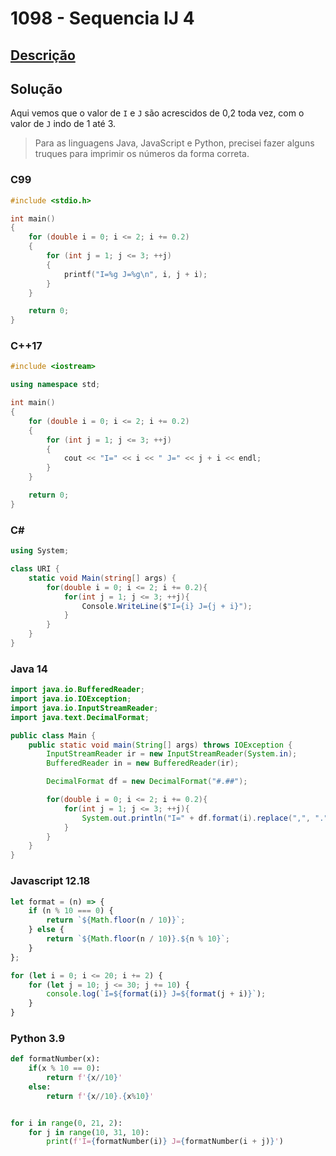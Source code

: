 # 1098 - Sequencia IJ 4

## [Descrição](https://www.beecrowd.com.br/judge/pt/problems/view/1098)

## Solução

Aqui vemos que o valor de `I` e `J` são acrescidos de 0,2 toda vez, com o valor de `J` indo de 1 até 3.

> Para as linguagens Java, JavaScript e Python, precisei fazer alguns truques para imprimir os números da forma correta.

### C99

```c
#include <stdio.h>

int main()
{
    for (double i = 0; i <= 2; i += 0.2)
    {
        for (int j = 1; j <= 3; ++j)
        {
            printf("I=%g J=%g\n", i, j + i);
        }
    }

    return 0;
}
```

### C++17

```cpp
#include <iostream>

using namespace std;

int main()
{
    for (double i = 0; i <= 2; i += 0.2)
    {
        for (int j = 1; j <= 3; ++j)
        {
            cout << "I=" << i << " J=" << j + i << endl;
        }
    }

    return 0;
}
```

### C#

```cs
using System;

class URI {
    static void Main(string[] args) {
        for(double i = 0; i <= 2; i += 0.2){
            for(int j = 1; j <= 3; ++j){
                Console.WriteLine($"I={i} J={j + i}");
            }
        }
    }
}
```

### Java 14

```java
import java.io.BufferedReader;
import java.io.IOException;
import java.io.InputStreamReader;
import java.text.DecimalFormat;

public class Main {
    public static void main(String[] args) throws IOException {
        InputStreamReader ir = new InputStreamReader(System.in);
        BufferedReader in = new BufferedReader(ir);

        DecimalFormat df = new DecimalFormat("#.##");

        for(double i = 0; i <= 2; i += 0.2){
            for(int j = 1; j <= 3; ++j){
                System.out.println("I=" + df.format(i).replace(",", ".") + " J=" + df.format(j + i).replace(",", "."));
            }
        }
    }
}
```

### Javascript 12.18

```js
let format = (n) => {
    if (n % 10 === 0) {
        return `${Math.floor(n / 10)}`;
    } else {
        return `${Math.floor(n / 10)}.${n % 10}`;
    }
};

for (let i = 0; i <= 20; i += 2) {
    for (let j = 10; j <= 30; j += 10) {
        console.log(`I=${format(i)} J=${format(j + i)}`);
    }
}
```

### Python 3.9

```py
def formatNumber(x):
    if(x % 10 == 0):
        return f'{x//10}'
    else:
        return f'{x//10}.{x%10}'


for i in range(0, 21, 2):
    for j in range(10, 31, 10):
        print(f'I={formatNumber(i)} J={formatNumber(i + j)}')
```